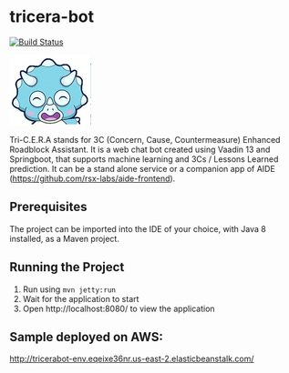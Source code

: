 
# tricera-bot
[![Build Status](https://dev.azure.com/johnpaulomataac/johnpaulomataac/_apis/build/status/cyberpau.tricera-bot?branchName=master)](https://dev.azure.com/johnpaulomataac/johnpaulomataac/_build/latest?definitionId=1&branchName=master)

![alt text](https://github.com/cyberpau/tricera-bot/blob/master/src/main/webapp/frontend/images/tricera-bot.jpg)

Tri-C.E.R.A stands for 3C (Concern, Cause, Countermeasure) Enhanced Roadblock Assistant. It is a web chat bot created using Vaadin 13 and Springboot, that supports machine learning and 3Cs / Lessons Learned prediction. It can be a stand alone service or a companion app of AIDE (https://github.com/rsx-labs/aide-frontend).


## Prerequisites

The project can be imported into the IDE of your choice, with Java 8 installed, as a Maven project.

## Running the Project

1. Run using `mvn jetty:run`
2. Wait for the application to start
3. Open http://localhost:8080/ to view the application

## Sample deployed on AWS:
http://tricerabot-env.eqeixe36nr.us-east-2.elasticbeanstalk.com/
